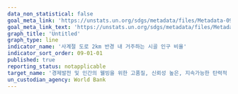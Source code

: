 ```yaml
---
data_non_statistical: false
goal_meta_link: 'https://unstats.un.org/sdgs/metadata/files/Metadata-09-01-01.pdf'
goal_meta_link_text: 'https://unstats.un.org/sdgs/metadata/files/Metadata-09-01-01.pdf'
graph_title: 'Untitled'
graph_type: line
indicator_name: '사계절 도로 2km 반경 내 거주하는 시골 인구 비율'
indicator_sort_order: 09-01-01
published: true
reporting_status: notapplicable
target_name: '경제발전 및 인간의 웰빙을 위한 고품질, 신뢰성 높은, 지속가능한 탄력적 기반 시설 구축'
un_custodian_agency: World Bank
---
```

